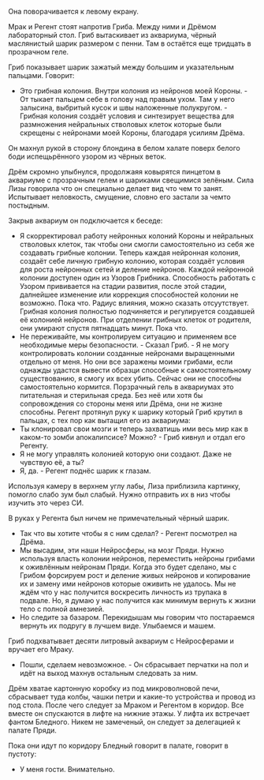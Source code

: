 
Она поворачивается к левому екрану. 

Мрак и Регент стоят напротив Гриба. Между ними и Дрёмом лабораторный стол. Гриб вытаскивает из аквариума, чёрный маслянистый шарик размером с пенни. Там в остаётся еще тридцать в прозрачном геле.

Гриб показывает шарик зажатый между большим и указательным пальцами. Говорит:
- Это грибная колония. Внутри колония из нейронов моей Короны. - От тыкает пальцем себе в голову над правым ухом. Там у него залысина, выбритый кусок и швы наложенные полукругом. - Грибная колония создаёт условия и синтезирует вещества для размножения нейральных стволовых клеток которые были скрещены с нейронами моей Короны, благодаря усилиям Дрёма.

Он махнул рукой в сторону блондина в белом халате поверх белого боди испещьрённого узором из чёрных веток.

Дрём скромно улыбнулся, продолжаяя ковырятся пинцетом в аквариуме с прозрачным гелем и шариками свещимися зелёным. Сила Лизы говорила что он специально делает вид что чем то занят. Испытывает неловкость, смущение, словно его застали за чемто постыдным.

Закрыв аквариум он подключается к беседе:
- Я скорректировал работу нейронных колоний Короны и нейральных стволовых клеток, так чтобы они смогли самостоятельно из себя же создавать грибные колонии. Теперь каждая нейронная колония, создаёт себе личную грибную колонию, которая создаёт условия для роста нейронных сетей и деление нейронов. Каждой нейронной колонии доступен один из Узоров Грибника. Способность работать с Узором прививается на стадии развития, после этой стадии, далнейшее изменение или коррекция способностей колонии не возможно. Пока что. Радиус влияния, можно сказать отсуутствует. Грибная колония полностью подчиняется и регулируется создавшей её колонией нейронов. При отделении грибных клеток от родителя, они умирают спустя пятнадцать минут. Пока что.
- Не переживайте, мы контролируем ситуацию и применяем все необходимые меры безопасности. - Сказал Гриб. - Я не могу контролировать колонии созданные нейронами выращенными отдельно от меня. Но они все заражены моими грибами, если однажды удастся вывести образци способные к самостоятельному существованию, я смогу их всех убить. Сейчас они не способны самостоятельно кормится. Порзрачный гель в аквариумах это питательная и стерильная среда. Без неё или хотя бы сопровождения со стороны меня или Дрёма, они не жизне способны.
Регент протянул руку к шарику который Гриб крутил в пальцах, с тех пор как вытащил его из аквариума:
- Ты клонировал свои мозги и теперь захватишь ими весь мир как в каком-то зомби апокалипсисе? Можно? - Гриб кивнул и отдал его Регенту. 
- Я не могу управлять колонией которую они создают. Даже не чувствую её, а ты?
- Я, да. - Регент поднёс шарик к глазам. 

Используя камеру в верхнем углу лабы, Лиза приблизила картинку, помогло слабо зум был слабый. Нужно отправить их в низ чтобы изучить это через СИ. 

В руках у Регента был ничем не примечательный чёрный шарик.

- Так что вы хотите чтобы я с ним сделал? - Регент посмотрел на Дрёма.
- Мы высадим, эти наши Нейросферы, на мозг Пряди. Нужно используя власть колонии нейронов, переместить нейроны грибами к оживлённым нейронам Пряди. Когда это будет сделано, мы с Грибом форсируем рост и деление живых нейронов и копирование их и замену ими нейронов которые оживить не удалось. Мы не ждём что у нас получится воскресить личность из трупака в подвале. Но, я думаю у нас получится как минимум вернуть к жизни тело с полной амнезией.
- Но следите за базаром. Перекидышам мы говорим что постараемся вернуть их подругу в лучшем виде. Улыбаемся и машем.

Гриб подхватывает десяти литровый аквариум с Нейросферами и вручает его Мраку.

- Пошли, сделаем невозможное. - Он сбрасывает перчатки на пол и идёт на выход махнув остальным следовать за ним.

Дрём хватае картонную коробку из под микроволновой печи, сбрасывает туда колбы, чашки петри и какие-то устройства и провод из под стола. После чего следует за Мраком и Регентом в коридор. Все вместе он спускаются в лифте на нижние этажы. У лифта их встречает фантом Бледного. Никем не замеченый, он следует за делегацией к палате Пряди.

Пока они идут по коридору Бледный говорит в палате, говорит в пустоту:
- У меня гости. Внимательно.
